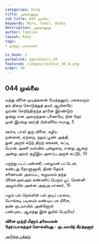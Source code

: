 ```yaml
---
categories: blog
title: அகநானூறு 
sub_title: 044 முல்லை
keywords: More, Tamil, Books
description: அகநானூறு 
author: Tamilan
layout: Ruby
tags:
- தமிழ்ப் புலவர்கள் 

is_book: 1
permalink: agananooru_49
featured: /images/noolkal_96_6.png
order: 49
---
```



## 044 முல்லை

வந்து வினை முடித்தனன் வேந்தனும்; பகைவரும்  
தம் திறை கொடுத்துத் தமர் ஆயினரே;  
முரண் செறிந்திருந்த தானை இரண்டும்  
ஒன்று என அறைந்தன பணையே; நின் தேர்  
முன் இயங்கு ஊர்தி பின்னிலை ஈயாது, 5

ஊர்க, பாக! ஒரு வினை, கழிய  
நன்னன், ஏற்றை, நறும் பூண் அத்தி,  
துன் அருங் கடுந் திறற் கங்கன், கட்டி,  
பொன் அணி வல்வில் புன்றுறை, என்று ஆங்கு  
அன்று அவர் குழீஇய அளப்பு அருங் கட்டூர், 10

பருந்து படப் பண்ணி, பழையன் பட்டென,  
கண்டது நோனானாகி, திண் தேர்க்  
கணையன் அகப்பட, கழுமலம் தந்த  
பிணைஅல்அம் கண்ணிப் பெரும் பூட் சென்னி  
அழும்பில் அன்ன அறாஅ யாணர், 15

பழம் பல் நெல்லின் பல் குடிப் பரவை,  
பொங்கடி படிகயம் மண்டிய பசு மிளை,  
தண் குடவாயில் அன்னோள்  
பண்புடை ஆகத்து இன் துயில் பெறவே!

**வினை முற்றி மீளும் தலைமகன்  
தேர்ப்பாகற்குச் சொல்லியது.- குடவாயிற் கீரத்தனார்**

[அடுத்த பக்கம்](agananooru_50)